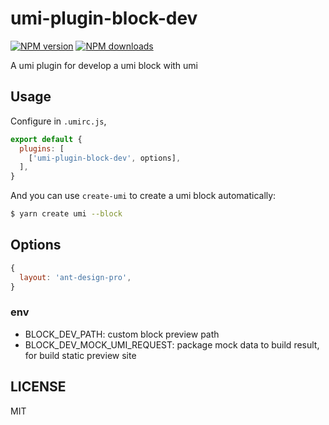 # umi-plugin-block-dev

[![NPM version](https://img.shields.io/npm/v/umi-plugin-block-dev.svg?style=flat)](https://npmjs.org/package/umi-plugin-block-dev)
[![NPM downloads](http://img.shields.io/npm/dm/umi-plugin-block-dev.svg?style=flat)](https://npmjs.org/package/umi-plugin-block-dev)

A umi plugin for develop a umi block with umi

## Usage

Configure in `.umirc.js`,

```js
export default {
  plugins: [
    ['umi-plugin-block-dev', options],
  ],
}
```

And you can use `create-umi` to create a umi block automatically:

```sh
$ yarn create umi --block
```

## Options

```js
{
  layout: 'ant-design-pro',
}
```

### env

- BLOCK_DEV_PATH: custom block preview path
- BLOCK_DEV_MOCK_UMI_REQUEST: package mock data to build result, for build static preview site

## LICENSE

MIT
